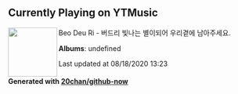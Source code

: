 ## Currently Playing on YTMusic

[<img align="left" width="100" src="https://i.ytimg.com/vi/uRxjd_71XYI/sddefault.jpg?sqp=-oaymwEWCJADEOEBIAQqCghqEJQEGHgg6AJIWg&rs">](https://music.youtube.com/channel/UCjGUwFeKfns6thNX63Gc4Yw)

Beo Deu Ri - 버드리 빛나는 별이되어 우리곁에 남아주세요.

**Albums**: undefined

Last updated at 08/18/2020 13:23

#### Generated with [20chan/github-now](https://github.com/20chan/github-now)


<!--
**20chan/20chan** is a ✨ _special_ ✨ repository because its `README.md` (this file) appears on your GitHub profile.

Here are some ideas to get you started:

- 🔭 I’m currently working on ...
- 🌱 I’m currently learning ...
- 👯 I’m looking to collaborate on ...
- 🤔 I’m looking for help with ...
- 💬 Ask me about ...
- 📫 How to reach me: ...
- 😄 Pronouns: ...
- ⚡ Fun fact: ...
-->
